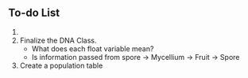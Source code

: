 
## To-do List 

1. 
2. Finalize the DNA Class. 
	* What does each float variable mean? 
	* Is information passed from spore -> Mycellium -> Fruit -> Spore
3. Create a population table
